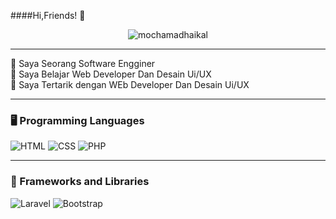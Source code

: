 <!-- Gambar dan Judul -->
####Hi,Friends! 👋

<p align="center">
  <img src="https://komarev.com/ghpvc/?username=mochamadhaikal&label=Profile%20views&color=ff69b4&style=flat" alt="mochamadhaikal" />
</p>

---

🧠 Saya Seorang Software Engginer<br>
🌱 Saya Belajar Web Developer Dan Desain Ui/UX<br>
🚩 Saya Tertarik dengan WEb Developer Dan Desain Ui/UX

---

### 🖥️ Programming Languages

![HTML](https://img.shields.io/badge/HTML-e34c26?style=for-the-badge&logo=html5&logoColor=white)
![CSS](https://img.shields.io/badge/CSS-264de4?style=for-the-badge&logo=css3&logoColor=white)
![PHP](https://img.shields.io/badge/PHP-777bb4?style=for-the-badge&logo=php&logoColor=white)

---

### 🧰 Frameworks and Libraries


![Laravel](https://img.shields.io/badge/Laravel-f72c1f?style=for-the-badge&logo=laravel&logoColor=white)
![Bootstrap](https://img.shields.io/badge/Bootstrap-563d7c?style=for-the-badge&logo=bootstrap&logoColor=white)
